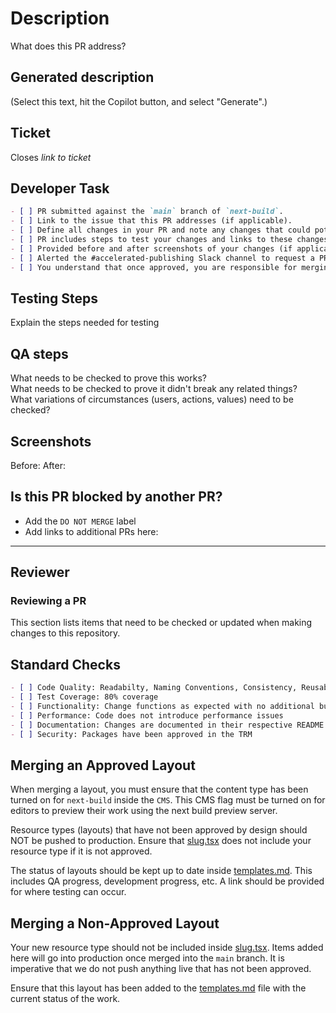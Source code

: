 # Description

What does this PR address?

## Generated description

(Select this text, hit the Copilot button, and select "Generate".)

## Ticket

<!--
https://docs.github.com/en/issues/tracking-your-work-with-issues/using-issues/linking-a-pull-request-to-an-issue
-->

Closes _link to ticket_

## Developer Task

```md
- [ ] PR submitted against the `main` branch of `next-build`.
- [ ] Link to the issue that this PR addresses (if applicable).
- [ ] Define all changes in your PR and note any changes that could potentially be breaking changes.
- [ ] PR includes steps to test your changes and links to these changes in the Tugboat preview (if applicable).
- [ ] Provided before and after screenshots of your changes (if applicable).
- [ ] Alerted the #accelerated-publishing Slack channel to request a PR review.
- [ ] You understand that once approved, you are responsible for merging your changes into `main`. (Note that changes to `main` will move automatically into production.)
```

## Testing Steps

Explain the steps needed for testing

## QA steps

What needs to be checked to prove this works?  
What needs to be checked to prove it didn't break any related things?  
What variations of circumstances (users, actions, values) need to be checked?

## Screenshots

Before:
After:

## Is this PR blocked by another PR?

- Add the `DO NOT MERGE` label
- Add links to additional PRs here:

---

## Reviewer

### Reviewing a PR

This section lists items that need to be checked or updated when making changes to this repository.

## Standard Checks

```md
- [ ] Code Quality: Readabilty, Naming Conventions, Consistency, Reusability
- [ ] Test Coverage: 80% coverage
- [ ] Functionality: Change functions as expected with no additional bugs
- [ ] Performance: Code does not introduce performance issues
- [ ] Documentation: Changes are documented in their respective README.md files
- [ ] Security: Packages have been approved in the TRM
```

## Merging an Approved Layout

When merging a layout, you must ensure that the content type has been turned on for `next-build` inside the `CMS`. This CMS flag must be turned on for editors to preview their work using the next build preview server.

Resource types (layouts) that have not been approved by design should NOT be pushed to production. Ensure that [slug.tsx](../src/pages/[[...slug]].tsx) does not include your resource type if it is not approved.

The status of layouts should be kept up to date inside [templates.md](./templates.md). This includes QA progress, development progress, etc. A link should be provided for where testing can occur.

## Merging a Non-Approved Layout

Your new resource type should not be included inside [slug.tsx](../src/pages/[[...slug]].tsx). Items added here will go into production once merged into the `main` branch. It is imperative that we do not push anything live that has not been approved.

Ensure that this layout has been added to the [templates.md](./templates.md) file with the current status of the work.
